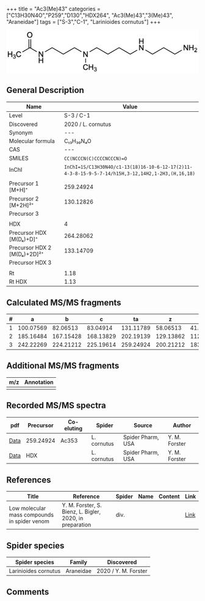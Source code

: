 +++
title = "Ac3(Me)43"
categories = ["C13H30N4O","P259","D130","HDX264",
"Ac3(Me)43","3(Me)43",
"Araneidae"]
tags = ["S-3","C-1",
"Larinioides cornutus"]
+++

![](/img/Ac3(Me)43.png)

## General Description

| Name                       | Value              |
|----------------------------|--------------------|
| Level                      | S-3 / C-1          |
| Discovered                 | 2020 / L. cornutus |
| Synonym                    | ---                |
| Molecular formula          | C₁₃H₃₀N₄O                   |
| CAS                        | ---                |
| SMILES | `CC(NCCCN(C)CCCCNCCCN)=O`  |
| InChI  | `InChI=1S/C13H30N4O/c1-13(18)16-10-6-12-17(2)11-4-3-8-15-9-5-7-14/h15H,3-12,14H2,1-2H3,(H,16,18)`  |
|                            |                    |
| Precursor 1 [M+H]⁺         | 259.24924                   |
| Precursor 2 [M+2H]²⁺       | 130.12826                   |
| Precursor 3                |                    |
|                            |                    |
| HDX                        | 4                   |
| Precursor HDX   [M(D₄)+D]⁺   | 264.28062                   |
| Precursor HDX 2 [M(D₄)+2D]²⁺ | 133.14709                    |
| Precursor HDX 3            |                    |
|                            |                    |
| Rt                         | 1.18                   |
| Rt HDX                     | 1.13                   |

## Calculated MS/MS fragments

| # | a         | b         | c         | ta        | z         | y         | tz        |
|---|-----------|-----------|-----------|-----------|-----------|-----------|-----------|
| 1 | 100.07569 | 82.06513 | 83.04914 | 131.11789 | 58.06513 | 41.03858 | 75.09167 |
| 2 | 185.16484 | 167.15428 | 168.13829 | 202.19139 | 129.13862 | 112.11208 | 160.18082 |
| 3 | 242.22269 | 224.21212 | 225.19614 | 259.24924 | 200.21212 | 183.18558 | 217.23867 |

## Additional MS/MS fragments

| m/z | Annotation |
|-----|------------|
|     |            |

## Recorded MS/MS spectra

| pdf                                             | Precursor | Co-eluting | Spider      | Source                       | Author        |
|-------------------------------------------------|-----------|------------|-------------|------------------------------|---------------|
| [Data](/pdf/L-cornutus/259_Ac3(Me)43_Ac353_Lc.pdf) | 259.24924 | Ac353          | L. cornutus | Spider Pharm, USA | Y. M. Forster |
| [Data](/pdf/L-cornutus/259_Ac3(Me)43_Lc_HDX.pdf) | HDX |           | L. cornutus | Spider Pharm, USA | Y. M. Forster |


## References

| Title | Reference | Spider | Name | Content | Link |
|-------|-----------|--------|------|---------|------|
| Low molecular mass compounds in spider venom      | Y. M. Forster, S. Bienz, L. Bigler, 2020, in preparation          | div.       |   |   | [Link](unknown) |

## Spider species

| Spider species     | Family     | Discovered           |
|--------------------|------------|----------------------|
| Larinioides cornutus | Araneidae | 2020 / Y. M. Forster |


## Comments